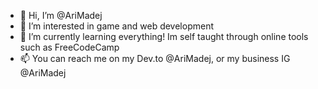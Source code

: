 - 👋 Hi, I’m @AriMadej
- 👀 I’m interested in game and web development
- 🌱 I’m currently learning everything! Im self taught through online tools such as FreeCodeCamp
- 📫 You can reach me on my Dev.to @AriMadej, or my business IG @AriMadej

<!---
AriMadej/AriMadej is a ✨ special ✨ repository because its `README.md` (this file) appears on your GitHub profile.
You can click the Preview link to take a look at your changes.
--->

